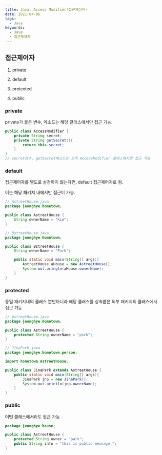 ```yaml
---
title: Java, Access Modifier(접근제어자)
date: 2021-04-06
tags:
  - Java
keywords:
  - Java
  - 접근제어자
---
```


## 접근제어자

1. private

2. default

3. protexted

4. public

### private

private가 붙은 변수, 메소드는 해당 클래스에서만 접근 가능.

```java
public class AccessModifier {
    private String secret;
    private String getSecret(){
        return this.secret;
    }
}
// secret변수, getSecret매소드는 오직 AccessModifier 클래스에서만 접근 가능
```

### default

접근제어자를 별도로 설정하지 않는다면, default 접근제어자로 됨.

이는 해당 패키지 내에서만 접근이 가능.

```java
// AstreetHouse.java
package jeonghye.hometown;

public class AstreetHouse {
    String ownerName = "Kim";
}
```

```java
// BstreetHouse.java
package jeonghye.hometown;

public class BstreetHouse {
    String ownerName = "Park";

    public static void main(String[] args){
        AstreetHouse aHouse = new AstreetHouse();
        System.out.pringln(aHouse.ownerName);
    }
}

```

### protected

동일 패키지내의 클래스 뿐만아니라 해당 클래스를 상속받은 외부 패키지의 클래스에서 접근 가능

```java
// AstreetHouse.java
package jeonghye.hometown;

public class AstreetHouse {
    protected String ownerName = "park";
}
```

```java
// JinaPark.java
package jeonghye.hometown.person;

import hometown.AstreetHouse;

public class JinaPark extends AstreetHouse {
    public static void main(String[] args){
        JinaPark jnp = new JinaPark();
        System.out.println(jnp.ownerName);
    }
}

```

### public

어떤 클래스에서라도 접근 가능

```java
package jeonghye.house;

public class AstreetHouse {
    protected String owner = "park";
    public String info = "this is public message.";
}
```
